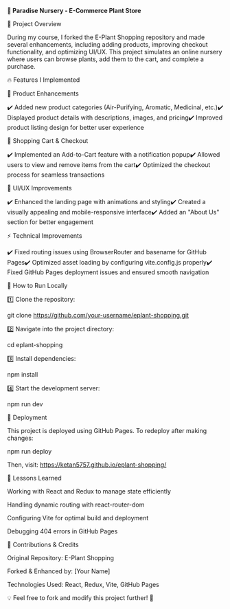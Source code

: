 **🌿 Paradise Nursery - E-Commerce Plant Store**

📌 Project Overview

During my course, I forked the E-Plant Shopping repository and made several enhancements, including adding products, improving checkout functionality, and optimizing UI/UX. This project simulates an online nursery where users can browse plants, add them to the cart, and complete a purchase.

🔥 Features I Implemented

🌱 Product Enhancements

✔️ Added new product categories (Air-Purifying, Aromatic, Medicinal, etc.)✔️ Displayed product details with descriptions, images, and pricing✔️ Improved product listing design for better user experience

🛒 Shopping Cart & Checkout

✔️ Implemented an Add-to-Cart feature with a notification popup✔️ Allowed users to view and remove items from the cart✔️ Optimized the checkout process for seamless transactions

🎨 UI/UX Improvements

✔️ Enhanced the landing page with animations and styling✔️ Created a visually appealing and mobile-responsive interface✔️ Added an "About Us" section for better engagement

⚡ Technical Improvements

✔️ Fixed routing issues using BrowserRouter and basename for GitHub Pages✔️ Optimized asset loading by configuring vite.config.js properly✔️ Fixed GitHub Pages deployment issues and ensured smooth navigation

📖 How to Run Locally

1️⃣ Clone the repository:

 git clone https://github.com/your-username/eplant-shopping.git

2️⃣ Navigate into the project directory:

cd eplant-shopping

3️⃣ Install dependencies:

npm install

4️⃣ Start the development server:

npm run dev

🚀 Deployment

This project is deployed using GitHub Pages. To redeploy after making changes:

npm run deploy

Then, visit: https://ketan5757.github.io/eplant-shopping/

🎯 Lessons Learned

Working with React and Redux to manage state efficiently

Handling dynamic routing with react-router-dom

Configuring Vite for optimal build and deployment

Debugging 404 errors in GitHub Pages

🤝 Contributions & Credits

Original Repository: E-Plant Shopping

Forked & Enhanced by: [Your Name]

Technologies Used: React, Redux, Vite, GitHub Pages

💡 Feel free to fork and modify this project further! 🚀

